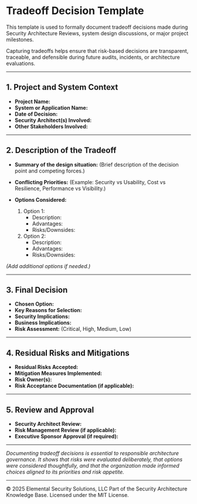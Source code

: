 # Tradeoff Decision Template

This template is used to formally document tradeoff decisions made during Security Architecture Reviews, system design discussions, or major project milestones.

Capturing tradeoffs helps ensure that risk-based decisions are transparent, traceable, and defensible during future audits, incidents, or architecture evaluations.

---

## 1. Project and System Context

- **Project Name:**
- **System or Application Name:**
- **Date of Decision:**
- **Security Architect(s) Involved:**
- **Other Stakeholders Involved:**

---

## 2. Description of the Tradeoff

- **Summary of the design situation:**
  (Brief description of the decision point and competing forces.)

- **Conflicting Priorities:**
  (Example: Security vs Usability, Cost vs Resilience, Performance vs Visibility.)

- **Options Considered:**
  1. Option 1:
     - Description:
     - Advantages:
     - Risks/Downsides:
  2. Option 2:
     - Description:
     - Advantages:
     - Risks/Downsides:

*(Add additional options if needed.)*

---

## 3. Final Decision

- **Chosen Option:**
- **Key Reasons for Selection:**
- **Security Implications:**
- **Business Implications:**
- **Risk Assessment:**
  (Critical, High, Medium, Low)

---

## 4. Residual Risks and Mitigations

- **Residual Risks Accepted:**
- **Mitigation Measures Implemented:**
- **Risk Owner(s):**
- **Risk Acceptance Documentation (if applicable):**

---

## 5. Review and Approval

- **Security Architect Review:**
- **Risk Management Review (if applicable):**
- **Executive Sponsor Approval (if required):**

---

*Documenting tradeoff decisions is essential to responsible architecture governance. It shows that risks were evaluated deliberately, that options were considered thoughtfully, and that the organization made informed choices aligned to its priorities and risk appetite.*



---
© 2025 Elemental Security Solutions, LLC
Part of the Security Architecture Knowledge Base.
Licensed under the MIT License.
